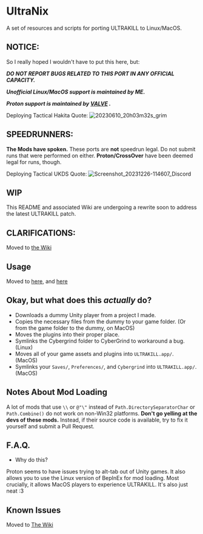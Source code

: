 # UltraNix
A set of resources and scripts for porting ULTRAKILL to Linux/MacOS.

## NOTICE:
So I really hoped I wouldn't have to put this here, but:

***DO NOT REPORT BUGS RELATED TO THIS PORT IN ANY OFFICIAL CAPACITY.***

***Unofficial Linux/MacOS support is maintained by ME.***

***Proton support is maintained by [VALVE](https://github.com/ValveSoftware/Proton/issues/4406)
.***

Deploying Tactical Hakita Quote:
![20230610_20h03m32s_grim](https://github.com/coatlessali/UltraNix/assets/61166135/86499157-27e0-4c30-bf52-5eb80ff0b064)

## SPEEDRUNNERS:
**The Mods have spoken.** These ports are **not** speedrun legal. Do not submit runs that were performed on either. **Proton/CrossOver** have been deemed legal for runs, though.

Deploying Tactical UKDS Quote:
![Screenshot_20231226-114607_Discord](https://github.com/coatlessali/UltraNix/assets/61166135/72f1b609-fea4-4a19-aad3-12404a7cf543)

## WIP
This README and associated Wiki are undergoing a rewrite soon to address the latest ULTRAKILL patch.

## CLARIFICATIONS:
Moved to [the Wiki](https://github.com/coatlessali/UltraNix/wiki/F.A.Q.)

## Usage
Moved to [here](https://github.com/coatlessali/UltraNix/wiki/Downloading-ULTRAKILL-and-Plugins), and [here](https://github.com/coatlessali/UltraNix/wiki/Running-the-Ultraport-Script)

## Okay, but what does this *actually* do?
* Downloads a dummy Unity player from a project I made.
* Copies the necessary files from the dummy to your game folder. (Or from the game folder to the dummy, on MacOS)
* Moves the plugins into their proper place.
* Symlinks the Cybergrind folder to CyberGrind to workaround a bug. (Linux)
* Moves all of your game assets and plugins into `ULTRAKILL.app/`. (MacOS)
* Symlinks your `Saves/`, `Preferences/`, and `Cybergrind` into `ULTRAKILL.app/`. (MacOS)

## Notes About Mod Loading
A lot of mods that use `\\` or `@"\"` instead of `Path.DirectorySeparatorChar` or `Path.Combine()` do not work on non-Win32 platforms. **Don't go yelling at the devs of these mods.** Instead, if their source code is available, try to fix it yourself and submit a Pull Request.

## F.A.Q.
* Why do this?

Proton seems to have issues trying to alt-tab out of Unity games. It also allows you to use the Linux version of BepInEx for mod loading. Most crucially, it allows MacOS players to experience ULTRAKILL. It's also just neat :3

## Known Issues
Moved to [The Wiki](https://github.com/coatlessali/UltraNix/wiki/Known-Issues)

